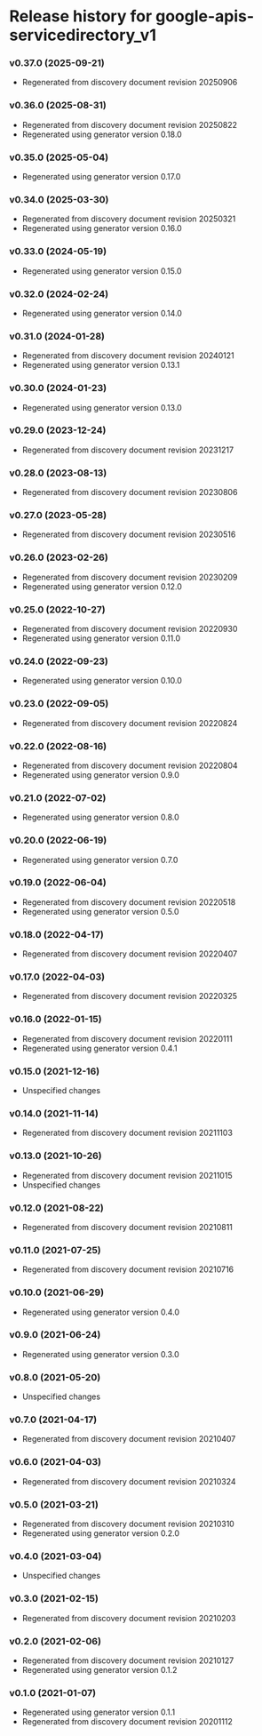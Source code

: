 # Release history for google-apis-servicedirectory_v1

### v0.37.0 (2025-09-21)

* Regenerated from discovery document revision 20250906

### v0.36.0 (2025-08-31)

* Regenerated from discovery document revision 20250822
* Regenerated using generator version 0.18.0

### v0.35.0 (2025-05-04)

* Regenerated using generator version 0.17.0

### v0.34.0 (2025-03-30)

* Regenerated from discovery document revision 20250321
* Regenerated using generator version 0.16.0

### v0.33.0 (2024-05-19)

* Regenerated using generator version 0.15.0

### v0.32.0 (2024-02-24)

* Regenerated using generator version 0.14.0

### v0.31.0 (2024-01-28)

* Regenerated from discovery document revision 20240121
* Regenerated using generator version 0.13.1

### v0.30.0 (2024-01-23)

* Regenerated using generator version 0.13.0

### v0.29.0 (2023-12-24)

* Regenerated from discovery document revision 20231217

### v0.28.0 (2023-08-13)

* Regenerated from discovery document revision 20230806

### v0.27.0 (2023-05-28)

* Regenerated from discovery document revision 20230516

### v0.26.0 (2023-02-26)

* Regenerated from discovery document revision 20230209
* Regenerated using generator version 0.12.0

### v0.25.0 (2022-10-27)

* Regenerated from discovery document revision 20220930
* Regenerated using generator version 0.11.0

### v0.24.0 (2022-09-23)

* Regenerated using generator version 0.10.0

### v0.23.0 (2022-09-05)

* Regenerated from discovery document revision 20220824

### v0.22.0 (2022-08-16)

* Regenerated from discovery document revision 20220804
* Regenerated using generator version 0.9.0

### v0.21.0 (2022-07-02)

* Regenerated using generator version 0.8.0

### v0.20.0 (2022-06-19)

* Regenerated using generator version 0.7.0

### v0.19.0 (2022-06-04)

* Regenerated from discovery document revision 20220518
* Regenerated using generator version 0.5.0

### v0.18.0 (2022-04-17)

* Regenerated from discovery document revision 20220407

### v0.17.0 (2022-04-03)

* Regenerated from discovery document revision 20220325

### v0.16.0 (2022-01-15)

* Regenerated from discovery document revision 20220111
* Regenerated using generator version 0.4.1

### v0.15.0 (2021-12-16)

* Unspecified changes

### v0.14.0 (2021-11-14)

* Regenerated from discovery document revision 20211103

### v0.13.0 (2021-10-26)

* Regenerated from discovery document revision 20211015
* Unspecified changes

### v0.12.0 (2021-08-22)

* Regenerated from discovery document revision 20210811

### v0.11.0 (2021-07-25)

* Regenerated from discovery document revision 20210716

### v0.10.0 (2021-06-29)

* Regenerated using generator version 0.4.0

### v0.9.0 (2021-06-24)

* Regenerated using generator version 0.3.0

### v0.8.0 (2021-05-20)

* Unspecified changes

### v0.7.0 (2021-04-17)

* Regenerated from discovery document revision 20210407

### v0.6.0 (2021-04-03)

* Regenerated from discovery document revision 20210324

### v0.5.0 (2021-03-21)

* Regenerated from discovery document revision 20210310
* Regenerated using generator version 0.2.0

### v0.4.0 (2021-03-04)

* Unspecified changes

### v0.3.0 (2021-02-15)

* Regenerated from discovery document revision 20210203

### v0.2.0 (2021-02-06)

* Regenerated from discovery document revision 20210127
* Regenerated using generator version 0.1.2

### v0.1.0 (2021-01-07)

* Regenerated using generator version 0.1.1
* Regenerated from discovery document revision 20201112

